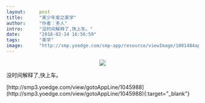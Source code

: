 ```yaml
---
layout:     post
title:      "美少年爱之美学"
author:     "作者：多人"
intro:      "没时间解释了,快上车。"
date:       "2018-02-14 16:56:59"
tags:       "美学"
image:      "http://smp.yoedge.com/smp-app/resource/viewImage/1001484appline.png"
---
```

<div style="text-align: center">
<p><img src="http://smp.yoedge.com/smp-app/resource/viewImage/1001484appline.png"/></p>
</div>
<p class="post-meta">
<span>没时间解释了,快上车。</span>
</p>
[http://smp3.yoedge.com/view/gotoAppLine/1045988](http://smp3.yoedge.com/view/gotoAppLine/1045988){:target="_blank"}


